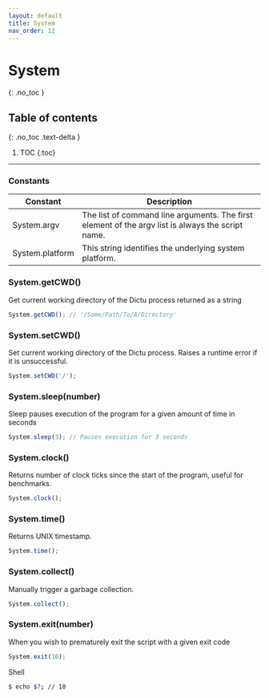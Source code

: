 ```yaml
---
layout: default
title: System
nav_order: 12
---
```


# System
{: .no_toc }

## Table of contents
{: .no_toc .text-delta }

1. TOC
{:toc}

---

### Constants

| Constant        | Description                                                                                       |
|-----------------|---------------------------------------------------------------------------------------------------|
| System.argv     | The list of command line arguments. The first element of the argv list is always the script name. |
| System.platform | This string identifies the underlying system platform.                                            |

### System.getCWD()

Get current working directory of the Dictu process returned as a string

```js
System.getCWD(); // '/Some/Path/To/A/Directory'
```

### System.setCWD()

Set current working directory of the Dictu process. Raises a runtime error if it is unsuccessful.

```js
System.setCWD('/');
```

### System.sleep(number)

Sleep pauses execution of the program for a given amount of time in seconds

```js
System.sleep(3); // Pauses execution for 3 seconds
```

### System.clock()

Returns number of clock ticks since the start of the program, useful for benchmarks.

```js
System.clock();
```

### System.time()

Returns UNIX timestamp.

```js
System.time();
```

### System.collect()

Manually trigger a garbage collection.

```js
System.collect();
```

### System.exit(number)

When you wish to prematurely exit the script with a given exit code

```js
System.exit(10);
```

Shell
```bash
$ echo $?; // 10
```
